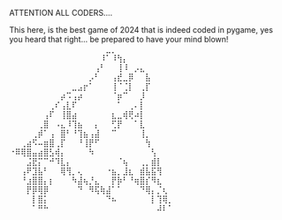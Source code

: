 ATTENTION ALL CODERS....

This here, is the best game of 2024 that is indeed coded in pygame, yes you heard that right... be prepared to have your mind blown!
⠀⠀⠀⠀⠀⠀⠀⠀⠀⠀⠀⠀⠀⠀⠀⠀⠀⣀⡀⠀⠀⠀⠀⠀⠀⠀⠀⠀⠀
⠀⠀⠀⠀⠀⠀⠀⠀⠀⠀⠀⠀⠀⠀⠀⠀⠸⠁⠸⢳⡄⠀⠀⠀⠀⠀⠀⠀⠀
⠀⠀⠀⠀⠀⠀⠀⠀⠀⠀⠀⠀⠀⠀⠀⢠⠃⠀⠀⢸⠸⠀⡠⣄⠀⠀⠀⠀⠀
⠀⠀⠀⠀⠀⠀⠀⠀⠀⠀⠀⠀⠀⠀⡠⠃⠀⠀⢠⣞⣀⡿⠀⠀⣧⠀⠀⠀⠀
⠀⠀⠀⠀⠀⠀⠀⠀⠀⠀⠀⣀⣠⡖⠁⠀⠀⠀⢸⠈⢈⡇⠀⢀⡏⠀⠀⠀⠀
⠀⠀⠀⠀⠀⠀⠀⠀⠀⡴⠩⢠⡴⠀⠀⠀⠀⠀⠈⡶⠉⠀⠀⡸⠀⠀⠀⠀⠀
⠀⠀⠀⠀⠀⠀⠀⢀⠎⢠⣇⠏⠀⠀⠀⠀⠀⠀⠀⠁⠀⢀⠄⡇⠀⠀⠀⠀⠀
⠀⠀⠀⠀⠀⠀⢠⠏⠀⢸⣿⣴⠀⠀⠀⠀⠀⠀⣆⣀⢾⢟⠴⡇⠀⠀⠀⠀⠀
⠀⠀⠀⠀⠀⢀⣿⠀⠠⣄⠸⢹⣦⠀⠀⡄⠀⠀⢋⡟⠀⠀⠁⣇⠀⠀⠀⠀⠀
⠀⠀⠀⠀⢀⡾⠁⢠⠀⣿⠃⠘⢹⣦⢠⣼⠀⠀⠉⠀⠀⠀⠀⢸⡀⠀⠀⠀⠀
⠀⠀⢀⣴⠫⠤⣶⣿⢀⡏⠀⠀⠘⢸⡟⠋⠀⠀⠀⠀⠀⠀⠀⠀⢳⠀⠀⠀⠀
⠐⠿⢿⣿⣤⣴⣿⣣⢾⡄⠀⠀⠀⠀⠳⠀⠀⠀⠀⠀⠀⠀⠀⠀⠀⢣⠀⠀⠀
⠀⠀⠀⣨⣟⡍⠉⠚⠹⣇⡄⠀⠀⠀⠀⠀⠀⠀⠀⠈⢦⠀⠀⢀⡀⣾⡇⠀⠀
⠀⠀⢠⠟⣹⣧⠃⠀⠀⢿⢻⡀⢄⠀⠀⠀⠀⠐⣦⡀⣸⣆⠀⣾⣧⣯⢻⠀⠀
⠀⠀⠘⣰⣿⣿⡄⡆⠀⠀⠀⠳⣼⢦⡘⣄⠀⠀⡟⡷⠃⠘⢶⣿⡎⠻⣆⠀⠀
⠀⠀⠀⡟⡿⢿⡿⠀⠀⠀⠀⠀⠙⠀⠻⢯⢷⣼⠁⠁⠀⠀⠀⠙⢿⡄⡈⢆⠀
⠀⠀⠀⠀⡇⣿⡅⠀⠀⠀⠀⠀⠀⠀⠀⠀⠀⠙⠦⠀⠀⠀⠀⠀⠀⡇⢹⢿⡀
⠀⠀⠀⠀⠁⠛⠓⠀⠀⠀⠀⠀⠀⠀⠀⠀⠀⠀⠀⠀⠀⠀⠀⠀⠀⠀⠼⠇⠁
